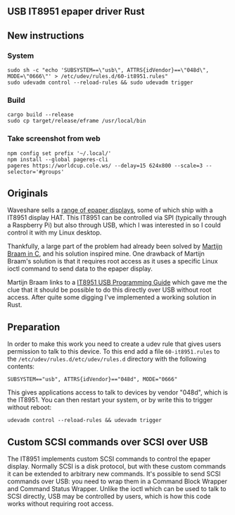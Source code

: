 ## USB IT8951 epaper driver Rust

## New instructions

### System

```shell
sudo sh -c "echo 'SUBSYSTEM==\"usb\", ATTRS{idVendor}==\"048d\", MODE=\"0666\"' > /etc/udev/rules.d/60-it8951.rules"
sudo udevadm control --reload-rules && sudo udevadm trigger
```

### Build

```shell
cargo build --release
sudo cp target/release/eframe /usr/local/bin
```

### Take screenshot from web

```shell
npm config set prefix '~/.local/'
npm install --global pageres-cli
pageres https://worldcup.cole.ws/ --delay=15 624x800 --scale=3 --selector='#groups'
```

## Originals

Waveshare sells a [range of epaper
displays](https://www.waveshare.com/product/displays/e-paper/epaper-1.htm),
some of which ship with a IT8951 display HAT. This IT8951 can be controlled via
SPI (typically through a Raspberry Pi) but also through USB, which I was
interested in so I could control it with my Linux desktop.

Thankfully, a large part of the problem had already been solved by [Martijn
Braam in C](https://blog.brixit.nl/epaper/), and his solution inspired mine.
One drawback of Martijn Braam's solution is that it requires root access as it
uses a specific Linux ioctl command to send data to the epaper display.

Martijn Braam links to a [IT8951 USB Programming
Guide](https://www.waveshare.com/w/upload/c/c9/IT8951_USB_ProgrammingGuide_v.0.4_20161114.pdf)
which gave me the clue that it should be possible to do this directly over USB
without root access. After quite some digging I've implemented a working
solution in Rust.

## Preparation

In order to make this work you need to create a udev rule that gives users
permission to talk to this device. To this end add a file `60-it8951.rules`
to the `/etc/udev/rules.d/etc/udev/rules.d` directory with the following
contents:

```
SUBSYSTEM=="usb", ATTRS{idVendor}=="048d", MODE="0666"
```

This gives applications access to talk to devices by vendor "048d", which is
the IT8951. You can then restart your system, or by write this to trigger
without reboot:

```
udevadm control --reload-rules && udevadm trigger
```

## Custom SCSI commands over SCSI over USB

The IT8951 implements custom SCSI commands to control the epaper display.
Normally SCSI is a disk protocol, but with these custom commands it can be
extended to arbitrary new commands. It's possible to send SCSI commands over
USB: you need to wrap them in a Command Block Wrapper and Command Status
Wrapper. Unlike the ioctl which can be used to talk to SCSI directly, USB may
be controlled by users, which is how this code works without requiring root
access.
